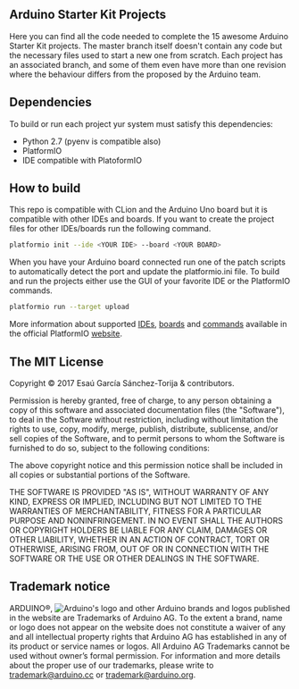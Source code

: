 ## Arduino Starter Kit Projects
Here you can find all the code needed to complete the 15 awesome Arduino Starter
Kit projects. The master branch itself doesn't contain any code but the
necessary files used to start a new one from scratch. Each project has an
associated branch, and some of them even have more than one revision where the
behaviour differs from the proposed by the Arduino team.

## Dependencies
To build or run each project yur system must satisfy this dependencies:
* Python 2.7 (pyenv is compatible also)
* PlatformIO
* IDE compatible with PlatoformIO

## How to build
This repo is compatible with CLion and the Arduino Uno board but it is compatible
with other IDEs and boards. If you want to create the project files for other
IDEs/boards run the following command.
```bash
platformio init --ide <YOUR IDE> --board <YOUR BOARD>
```
When you have your Arduino board connected run one of the patch scripts to
automatically detect the port and update the platformio.ini file. To build and
run the projects either use the GUI of your favorite IDE or the PlatformIO
commands.
```bash
platformio run --target upload
```
More information about supported [IDEs][platformio-ides],
[boards][platformio-boards] and [commands][platformio-commands] available in the
official PlatformIO [website][platformio].

## The MIT License
Copyright &copy; 2017 Esaú García Sánchez-Torija & contributors.

Permission is hereby granted, free of charge, to any person obtaining a copy
of this software and associated documentation files (the "Software"), to deal
in the Software without restriction, including without limitation the rights
to use, copy, modify, merge, publish, distribute, sublicense, and/or sell
copies of the Software, and to permit persons to whom the Software is
furnished to do so, subject to the following conditions:

The above copyright notice and this permission notice shall be included in
all copies or substantial portions of the Software.

THE SOFTWARE IS PROVIDED "AS IS", WITHOUT WARRANTY OF ANY KIND, EXPRESS OR
IMPLIED, INCLUDING BUT NOT LIMITED TO THE WARRANTIES OF MERCHANTABILITY,
FITNESS FOR A PARTICULAR PURPOSE AND NONINFRINGEMENT. IN NO EVENT SHALL THE
AUTHORS OR COPYRIGHT HOLDERS BE LIABLE FOR ANY CLAIM, DAMAGES OR OTHER
LIABILITY, WHETHER IN AN ACTION OF CONTRACT, TORT OR OTHERWISE, ARISING FROM,
OUT OF OR IN CONNECTION WITH THE SOFTWARE OR THE USE OR OTHER DEALINGS IN
THE SOFTWARE.

## Trademark notice
ARDUINO®, ![Arduino's logo][logo] and other Arduino brands and logos published
in the website are Trademarks of Arduino AG. To the extent a brand, name or
logo does not appear on the website does not constitute a waiver of any and all
intellectual property rights that Arduino AG has established in any of its
product or service names or logos. All Arduino AG Trademarks cannot be used
without owner’s formal permission. For information and more details about the
proper use of our trademarks, please write to [trademark@arduino.cc][mail1] or
[trademark@arduino.org][mail2].

[platformio-ides]: http://docs.platformio.org/en/latest/ide.html
[platformio-boards]: http://docs.platformio.org/en/latest/platforms/embedded_boards.html#arduino
[platformio-commands]: http://docs.platformio.org/en/latest/quickstart.html#process-project
[platformio]: http://platformio.org
[logo]: https://www.arduino.cc/en/uploads/Trademark/ARDUINO_logo.jpg
[mail1]: mailto:trademark@arduino.cc?subject=Information+and+details+about+Arduino+Trademark
[mail2]: mailto:trademark@arduino.org?subject=Information+and+details+about+Arduino+Trademark